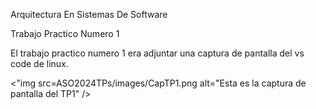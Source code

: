 
<html>
<head>
<meta charset="utf-8">
<p>Arquitectura En Sistemas De Software<p>
<p>Trabajo Practico Numero 1 </p>
  <p> El trabajo practico numero 1 era adjuntar una captura de pantalla del vs code de linux. </p>
<"img src=ASO2024TPs/images/CapTP1.png alt="Esta es la captura de pantalla del TP1" />
